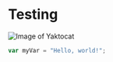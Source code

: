 # Testing
![Image of Yaktocat](https://octodex.github.com/images/yaktocat.png)
``` javascript
var myVar = "Hello, world!";
```
